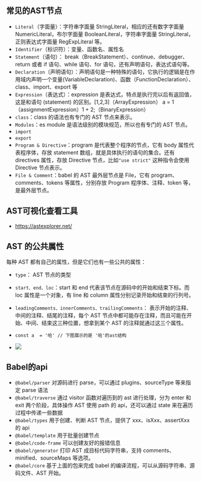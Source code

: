 ## 常见的AST节点

- `Literal`（字面量）：字符串字面量 StringLiteral，相应的还有数字字面量 NumericLiteral，布尔字面量 BooleanLiteral，字符串字面量 StringLiteral，正则表达式字面量 RegExpLiteral 等。
- `Identifier`（标识符）：变量、函数名、属性名
- `Statement`（语句）： break（BreakStatement）、continue、debugger、return 或者 if 语句、while 语句、for 语句，还有声明语句，表达式语句等。
- `Declaration`（声明语句）：声明语句是一种特殊的语句，它执行的逻辑是在作用域内声明一个变量(VariableDeclaration)、函数（FunctionDeclaration）、class、import、export 等
- `Expression`（表达式）：expression 是表达式，特点是执行完以后有返回值，这是和语句 (statement) 的区别。[1,2,3]（ArrayExpression） a = 1 （assignmentExpression）1 + 2;（BinaryExpression）
- `class`：class 的语法也有专门的 AST 节点来表示。
- `Modules`：es module 是语法级别的模块规范，所以也有专门的 AST 节点。
- `import`
- `export`
- `Program & Directive`：program 是代表整个程序的节点，它有 body 属性代表程序体，存放 statement 数组，就是具体执行的语句的集合。还有 directives 属性，存放 Directive 节点，比如`"use strict"` 这种指令会使用 Directive 节点表示。
- `File & Comment`：babel 的 AST 最外层节点是 File，它有 program、comments、tokens 等属性，分别存放 Program 程序体、注释、token 等，是最外层节点。

## AST可视化查看工具

- https://astexplorer.net/

## AST 的公共属性

每种 AST 都有自己的属性，但是它们也有一些公共的属性：

- `type`： AST 节点的类型

- `start、end、loc`：start 和 end 代表该节点在源码中的开始和结束下标。而 loc 属性是一个对象，有 line 和 column 属性分别记录开始和结束的行列号。

- `leadingComments、innerComments、trailingComments`： 表示开始的注释、中间的注释、结尾的注释，每个 AST 节点中都可能存在注释，而且可能在开始、中间、结束这三种位置，想拿到某个 AST 的注释就通过这三个属性。

- ```JS
  const a  = '哈' // 下图展示的是 '哈'的ast结构
  ```

- ![](https://raw.githubusercontent.com/Minyym/figure-bed/master/img/202301121120700.png)

## Babel的api

- `@babel/parser` 对源码进行 parse，可以通过 plugins、sourceType 等来指定 parse 语法
- `@babel/traverse` 通过 visitor 函数对遍历到的 ast 进行处理，分为 enter 和 exit 两个阶段，具体操作 AST 使用 path 的 api，还可以通过 state 来在遍历过程中传递一些数据
- `@babel/types` 用于创建、判断 AST 节点，提供了 xxx、isXxx、assertXxx 的 api
- `@babel/template` 用于批量创建节点
- `@babel/code-frame` 可以创建友好的报错信息
- `@babel/generator` 打印 AST 成目标代码字符串，支持 comments、minified、sourceMaps 等选项。
- `@babel/core` 基于上面的包来完成 babel 的编译流程，可以从源码字符串、源码文件、AST 开始。

